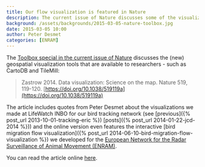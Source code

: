 ```yaml
---
title: Our flow visualization is featured in Nature
description: The current issue of Nature discusses some of the visualization tools we use.
background: /assets/backgrounds/2015-03-05-nature-toolbox.jpg
date: 2015-03-05 10:00
author: Peter Desmet
categories: [ENRAM]
---
```


The [Toolbox special in the current issue of Nature](https://doi.org/10.1038/519119a) discusses the (new) geospatial visualization tools that are available to researchers - such as CartoDB and TileMill:

> Zastrow 2014. Data visualization: Science on the map. Nature 519, 119-120. [https://doi.org/10.1038/519119a](https://doi.org/10.1038/519119a)

The article includes quotes from Peter Desmet about the visualizations we made at LifeWatch INBO for our bird tracking network (see [previous]({% post_url 2013-10-01-tracking-eric %}) [posts]({% post_url 2014-01-22-jcd-2014 %})) and the online version even features the interactive [bird migration flow visualization]({% post_url 2014-06-10-bird-migration-flow-visualization %}) we developed for the [European Network for the Radar Surveillance of Animal Movement (ENRAM)](http://enram.eu).

You can read the article online [here](https://doi.org/10.1038/519119a).
